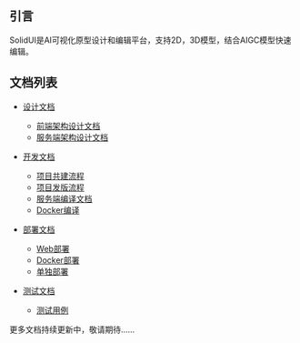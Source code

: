## 引言

SolidUI是AI可视化原型设计和编辑平台，支持2D，3D模型，结合AIGC模型快速编辑。

## 文档列表


* [设计文档](设计文档)
  * [前端架构设计文档](设计文档/SolidUI前端架构设计文档/README.md)
  * [服务端架构设计文档](设计文档/ServerArchitecture/README.md)

* [开发文档](开发文档)
  * [项目共建流程](开发文档/ProjectProcess/README.md)
  * [项目发版流程](开发文档/PublishingProcess/README.md)
  * [服务端编译文档](开发文档/后端编译文档/README.md)
  * [Docker编译](开发文档/Docker镜像/README.md)

* [部署文档](部署文档)
  * [Web部署](部署文档/SolidUI前端部署文档/DEPLOY_WEB.md)
  * [Docker部署](部署文档/整体部署/README_DOCKER.md)
  * [单独部署](部署文档/整体部署/README_STANDALONE.md)
  
* [测试文档](测试文档)
  * [测试用例](测试文档/SolidUI测试文档/README.md)
  

  
更多文档持续更新中，敬请期待……